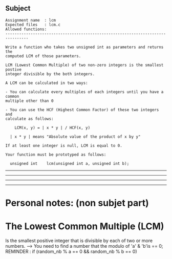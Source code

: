 ## Subject

```
Assignment name  : lcm
Expected files   : lcm.c
Allowed functions:
--------------------------------------------------------------------------------

Write a function who takes two unsigned int as parameters and returns the
computed LCM of those parameters.

LCM (Lowest Common Multiple) of two non-zero integers is the smallest postive
integer divisible by the both integers.

A LCM can be calculated in two ways:

- You can calculate every multiples of each integers until you have a common
multiple other than 0

- You can use the HCF (Highest Common Factor) of these two integers and
calculate as follows:

	LCM(x, y) = | x * y | / HCF(x, y)

  | x * y | means "Absolute value of the product of x by y"

If at least one integer is null, LCM is equal to 0.

Your function must be prototyped as follows:

  unsigned int    lcm(unsigned int a, unsigned int b);
```
---------------------------------
---------------------------------
---------------------------------
---------------------------------

# Personal notes: (non subjet part)
# The Lowest Common Multiple (LCM)
Is the smallest positive integer that is divisible by each of two or more numbers.
--> You need to find a number that the modulo of 'a' & 'b'is == 0;
REMINDER : if (random_nb % a == 0 && random_nb % b == 0)
